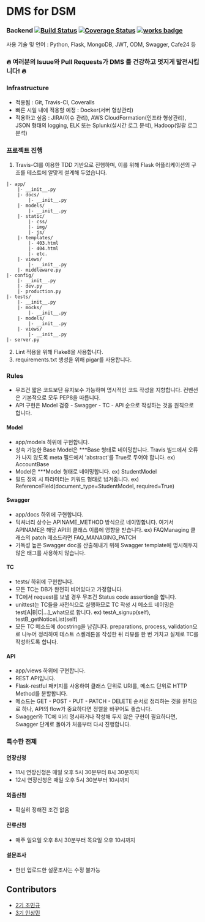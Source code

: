 # DMS for DSM

### Backend [![Build Status](https://travis-ci.org/DSM-DMS/DMS-Backend.svg?branch=master)](https://travis-ci.org/DSM-DMS/DMS-Backend) [![Coverage Status](https://coveralls.io/repos/github/DSM-DMS/DMS-Backend/badge.svg?branch=master)](https://coveralls.io/github/DSM-DMS/DMS-Backend?branch=master) [![works badge](https://cdn.rawgit.com/nikku/works-on-my-machine/v0.2.0/badge.svg)](https://github.com/nikku/works-on-my-machine)

사용 기술 및 언어 : Python, Flask, MongoDB, JWT, ODM, Swagger, Cafe24 등

### 🔥 여러분의 Isuue와 Pull Requests가 **DMS** 를 건강하고 멋지게 발전시킵니다! 🔥

### Infrastructure

- 적용됨 : Git, Travis-CI, Coveralls
- 빠른 시일 내에 적용할 예정 : Docker(서버 형상관리)
- 적용하고 싶음 : JIRA(이슈 관리), AWS CloudFormation(인프라 형상관리), JSON 형태의 logging, ELK 또는 Splunk(실시간 로그 분석), Hadoop(일괄 로그 분석)

### 프로젝트 진행
1. Travis-CI를 이용한 TDD 기반으로 진행하며, 이를 위해 Flask 어플리케이션의 구조를 테스트에 알맞게 설계해 두었습니다.
~~~
|- app/
    |- __init__.py
    |- docs/
        |- __init__.py
    |- models/
        |- __init__.py
    |- static/
        |- css/
        |- img/
        |- js/
    |- templates/
        |- 403.html
        |- 404.html
        |- etc.
    |- views/
        |- __init__.py
    |- middleware.py
|- config/
    |- __init__.py
    |- dev.py
    |- production.py
|- tests/
    |- __init__.py
    |- mocks/
        |- __init__.py
    |- models/
        |- __init__.py
    |- views/
        |- __init__.py
|- server.py
~~~
2. Lint 적용을 위해 Flake8을 사용합니다.
3. requirements.txt 생성을 위해 pigar를 사용합니다.

### Rules
- 무조건 짧은 코드보단 유지보수 가능하며 명시적인 코드 작성을 지향합니다. 컨벤션은 기본적으로 모두 PEP8을 따릅니다.
- API 구현은 Model 검증 - Swagger - TC - API 순으로 작성하는 것을 원칙으로 합니다.
#### Model
- app/models 하위에 구현합니다.
- 상속 가능한 Base Model은 ***Base 형태로 네이밍합니다. Travis 빌드에서 오류가 나지 않도록 meta 필드에서 'abstract'를 True로 두어야 합니다. ex) AccountBase
- Model은 ***Model 형태로 네이밍합니다. ex) StudentModel
- 필드 정의 시 파라미터는 키워드 형태로 넘겨줍니다. ex) ReferenceField(document_type=StudentModel, required=True)
#### Swagger
- app/docs 하위에 구현합니다.
- 딕셔너리 상수는 APINAME_METHOD 방식으로 네이밍합니다. 여기서 APINAME은 해당 API의 클래스 이름에 영향을 받습니다. ex) FAQManaging 클래스의 patch 메소드라면 FAQ_MANAGING_PATCH
- 가독성 높은 Swagger doc을 산출해내기 위해 Swagger template에 명시해두지 않은 태그를 사용하지 않습니다.
#### TC
- tests/ 하위에 구현합니다.
- 모든 TC는 DB가 완전히 비어있다고 가정합니다.
- TC에서 request를 보낼 경우 무조건 Status code assertion을 합니다.
- unittest는 TC들을 사전식으로 실행하므로 TC 작성 시 메소드 네이밍은 test[A|B|C|...]_what으로 합니다. ex) testA_signup(self), testB_getNoticeList(self)
- 모든 TC 메소드에 docstring을 남깁니다. preparations, process, validation으로 나누어 정리하여 테스트 스켈레톤을 작성한 뒤 리뷰를 한 번 거치고 실제로 TC를 작성하도록 합니다.
#### API
- app/views 하위에 구현합니다.
- REST API입니다.
- Flask-restful 패키지를 사용하여 클래스 단위로 URI를, 메소드 단위로 HTTP Method를 분할합니다.
- 메소드는 GET - POST - PUT - PATCH - DELETE 순서로 정리하는 것을 원칙으로 하나, API의 flow가 중요하다면 정렬을 바꾸어도 좋습니다.
- Swagger와 TC에 미리 명시하거나 작성해 두지 않은 구현이 필요하다면, Swagger 단계로 돌아가 처음부터 다시 진행합니다.

### 특수한 전제
#### 연장신청
- 11시 연장신청은 매일 오후 5시 30분부터 8시 30분까지
- 12시 연장신청은 매일 오후 5시 30분부터 10시까지
#### 외출신청
- 확실히 정해진 조건 없음
#### 잔류신청
- 매주 일요일 오후 8시 30분부터 목요일 오후 10시까지
#### 설문조사
- 한번 업로드한 설문조사는 수정 불가능

## Contributors
- <a href="https://github.com/JoMingyu">2기 조민규</a>
- <a href="https://github.com/RISMME">3기 인상민</a>
